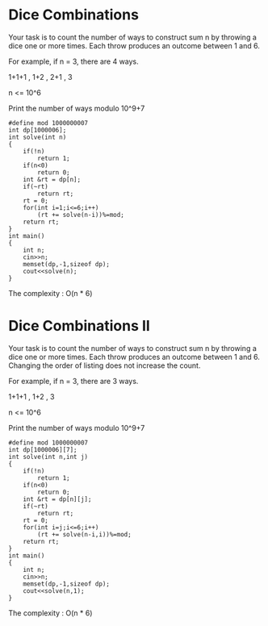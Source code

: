 # Dice Combinations	

Your task is to count the number of ways to construct sum n by throwing a dice one or more times. Each throw produces an outcome between 1 and 6.	

For example, if n = 3, there are 4 ways.	

1+1+1 , 1+2 , 2+1 , 3	

n <= 10^6	

Print the number of ways modulo 10^9+7	

```
#define mod 1000000007
int dp[1000006];
int solve(int n)
{
    if(!n)
        return 1;
    if(n<0)
        return 0;
    int &rt = dp[n];
    if(~rt)
        return rt;
    rt = 0;
    for(int i=1;i<=6;i++)
        (rt += solve(n-i))%=mod;
    return rt;
}
int main()
{
    int n;
    cin>>n;
    memset(dp,-1,sizeof dp);
    cout<<solve(n);
}

```
The complexity : O(n * 6)	


# Dice Combinations	II

Your task is to count the number of ways to construct sum n by throwing a dice one or more times. Each throw produces an outcome between 1 and 6.  Changing the order of listing does not increase the count.

For example, if n = 3, there are 3 ways.	

1+1+1 , 1+2 , 3	

n <= 10^6	

Print the number of ways modulo 10^9+7	

```
#define mod 1000000007
int dp[1000006][7];
int solve(int n,int j)
{
    if(!n)
        return 1;
    if(n<0)
        return 0;
    int &rt = dp[n][j];
    if(~rt)
        return rt;
    rt = 0;
    for(int i=j;i<=6;i++)
        (rt += solve(n-i,i))%=mod;
    return rt;
}
int main()
{
    int n;
    cin>>n;
    memset(dp,-1,sizeof dp);
    cout<<solve(n,1);
}
```
The complexity : O(n * 6)	
